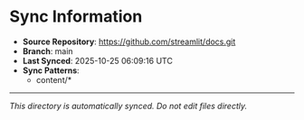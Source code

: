 # Sync Information

- **Source Repository**: https://github.com/streamlit/docs.git
- **Branch**: main
- **Last Synced**: 2025-10-25 06:09:16 UTC
- **Sync Patterns**:
  - content/*

---
*This directory is automatically synced. Do not edit files directly.*
